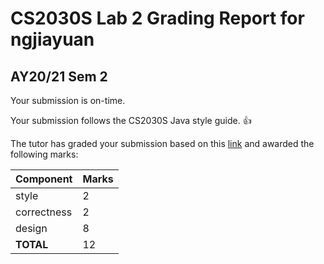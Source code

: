 
# CS2030S Lab 2 Grading Report for ngjiayuan
## AY20/21 Sem 2

Your submission is on-time.

Your submission follows the CS2030S Java style guide. :+1:

The tutor has graded your submission based on this [link](https://github.com/nus-cs2030s-2021-s2/lab2-ngjiayuan/commit/8dcd9ef25f546a7e883c9fbdfd7ab7702a4e1552) and awarded the following marks:

| Component | Marks |
|-----------|-------|
| style     | 2 |
| correctness | 2 |
| design | 8 |
| **TOTAL**      | 12 |
